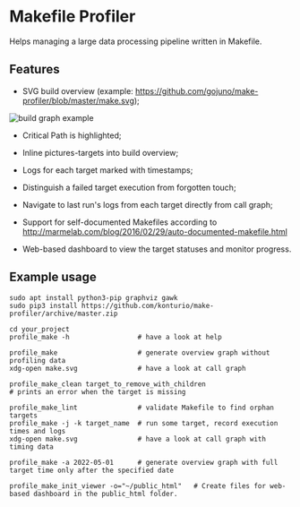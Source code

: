 # Makefile Profiler

Helps managing a large data processing pipeline written in Makefile.

## Features

- SVG build overview (example: https://github.com/gojuno/make-profiler/blob/master/make.svg);

![build graph example](make.png)

- Critical Path is highlighted;

- Inline pictures-targets into build overview;

- Logs for each target marked with timestamps;

- Distinguish a failed target execution from forgotten touch;

- Navigate to last run's logs from each target directly from call graph;

- Support for self-documented Makefiles according to
  http://marmelab.com/blog/2016/02/29/auto-documented-makefile.html

- Web-based dashboard to view the target statuses and monitor progress.

## Example usage

    sudo apt install python3-pip graphviz gawk
    sudo pip3 install https://github.com/konturio/make-profiler/archive/master.zip

    cd your_project
    profile_make -h                 # have a look at help

    profile_make                    # generate overview graph without profiling data
    xdg-open make.svg               # have a look at call graph

    profile_make_clean target_to_remove_with_children
    # prints an error when the target is missing

    profile_make_lint               # validate Makefile to find orphan targets
    profile_make -j -k target_name  # run some target, record execution times and logs
    xdg-open make.svg               # have a look at call graph with timing data

    profile_make -a 2022-05-01      # generate overview graph with full target time only after the specified date

    profile_make_init_viewer -o="~/public_html"   # Create files for web-based dashboard in the public_html folder.

    
